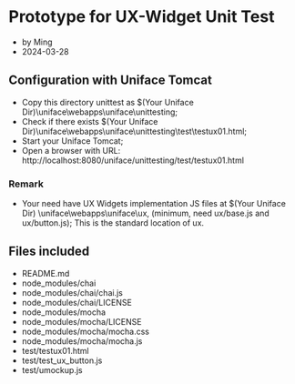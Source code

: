 # Prototype for UX-Widget Unit Test
- by Ming
- 2024-03-28

## Configuration with Uniface Tomcat

- Copy this directory unittest as $(Your Uniface Dir)\uniface\webapps\uniface\unittesting;
- Check if there exists $(Your Uniface Dir)\uniface\webapps\uniface\unittesting\test\testux01.html;
- Start your Uniface Tomcat;
- Open a browser with URL: http://localhost:8080/uniface/unittesting/test/testux01.html

### Remark

- Your need have UX Widgets implementation JS files at $(Your Uniface Dir)
  \uniface\webapps\uniface\ux, (minimum, need ux/base.js and ux/button.js);
  This is the standard location of ux.

## Files included

- README.md
- node_modules/chai
- node_modules/chai/chai.js
- node_modules/chai/LICENSE
- node_modules/mocha
- node_modules/mocha/LICENSE
- node_modules/mocha/mocha.css
- node_modules/mocha/mocha.js
- test/testux01.html
- test/test_ux_button.js
- test/umockup.js

